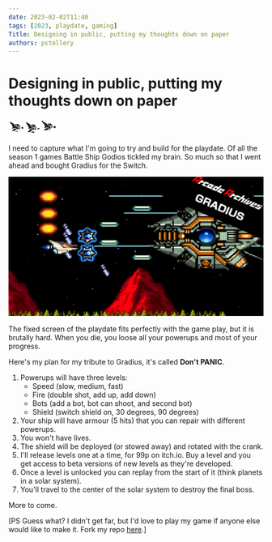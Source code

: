```yaml
---
date: 2023-02-02T11:40
tags: [2023, playdate, gaming]
Title: Designing in public, putting my thoughts down on paper
authors: pstollery
---
```


# Designing in public, putting my thoughts down on paper

![A little ship](https://raw.githubusercontent.com/PhilStollery/dontpanic/main/source/images/ship-0.png)![A little ship](https://raw.githubusercontent.com/PhilStollery/dontpanic/main/source/images/ship-1.png)![A little ship](https://raw.githubusercontent.com/PhilStollery/dontpanic/main/source/images/ship-3.png)

I need to capture what I'm going to try and build for the playdate. Of all the season 1 games Battle Ship Godios tickled my brain. So much so that I went ahead and bought Gradius for the Switch. 

<!-- truncate -->

[![gradius](https://raw.githubusercontent.com/PhilStollery/phils.weblog.lol/master/images/gradius.png)](https://www.nintendo.com/store/products/arcade-archives-gradius-switch/)

The fixed screen of the playdate fits perfectly with the game play, but it is brutally hard. When you die, you loose all your powerups and most of your progress. 

Here's my plan for my tribute to Gradius, it's called **Don't PANIC**.

1. Powerups will have three levels: 
    - Speed (slow, medium, fast)
    - Fire (double shot, add up, add down)
    - Bots (add a bot, bot can shoot, and second bot)
    - Shield (switch shield on, 30 degrees, 90 degrees)
1. Your ship will have armour (5 hits) that you can repair with different powerups.
1. You won't have lives.
1. The shield will be deployed (or stowed away) and rotated with the crank.
1. I'll release levels one at a time, for 99p on itch.io. Buy a level and you get access to beta versions of new levels as they're developed.
1. Once a level is unlocked you can replay from the start of it (think planets in a solar system). 
1. You'll travel to the center of the solar system to destroy the final boss.

More to come.

[PS Guess what? I didn't get far, but I'd love to play my game if anyone else would like to make it. Fork my repo [here](https://github.com/PhilStollery/dontpanic).]